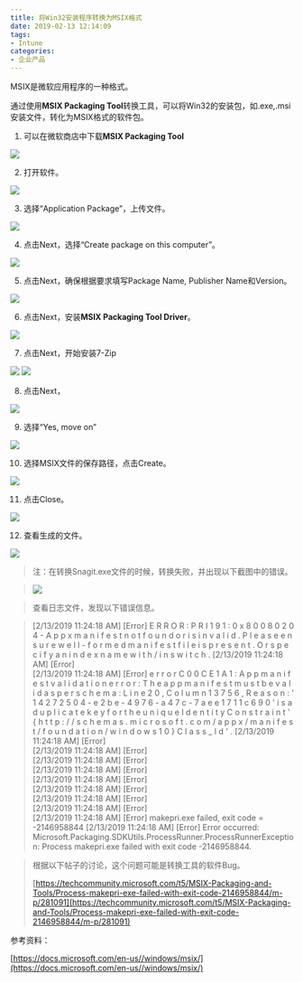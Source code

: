 ```yaml
---
title: 将Win32安装程序转换为MSIX格式
date: 2019-02-13 12:14:09
tags:
- Intune
categories:
- 企业产品
---
```

MSIX是微软应用程序的一种格式。

通过使用**MSIX Packaging Tool**转换工具，可以将Win32的安装包，如.exe,.msi安装文件，转化为MSIX格式的软件包。

<!-- more -->

1. 可以在微软商店中下载**MSIX Packaging Tool**

![](/images/153.png)

2. 打开软件。

![](/images/154.png)

3. 选择“Application Package”，上传文件。

![](/images/155.png)

4. 点击Next，选择“Create package on this computer”。

![](/images/156.png)

5. 点击Next，确保根据要求填写Package Name, Publisher Name和Version。

![](/images/157.png)

6. 点击Next，安装**MSIX Packaging Tool Driver**。

![](/images/158.png)

7. 点击Next，开始安装7-Zip

![](/images/159.png)
![](/images/160.png)

8. 点击Next，

![](/images/161.png)

9. 选择“Yes, move on”

![](/images/162.png)

10. 选择MSIX文件的保存路径，点击Create。

![](/images/163.png)

11. 点击Close。

![](/images/164.png)

12. 查看生成的文件。

![](/images/165.png)


> 注：在转换Snagit.exe文件的时候，转换失败，并出现以下截图中的错误。

> ![](/images/166.png)

> 查看日志文件，发现以下错误信息。

> [2/13/2019 11:24:18 AM] [Error] E R R O R :   P R I 1 9 1 :   0 x 8 0 0 8 0 2 0 4   -   A p p x   m a n i f e s t   n o t   f o u n d   o r   i s   i n v a l i d .   P l e a s e   e n s u r e   w e l l - f o r m e d   m a n i f e s t   f i l e   i s   p r e s e n t .   O r   s p e c i f y   a n   i n d e x   n a m e   w i t h   / i n   s w i t c h . 
[2/13/2019 11:24:18 AM] [Error]  
[2/13/2019 11:24:18 AM] [Error]  e r r o r   C 0 0 C E 1 A 1 :   A p p   m a n i f e s t   v a l i d a t i o n   e r r o r :   T h e   a p p   m a n i f e s t   m u s t   b e   v a l i d   a s   p e r   s c h e m a :   L i n e   2 0 ,   C o l u m n   1 3 7 5 6 ,   R e a s o n :   ' 1 4 2 7 2 5 0 4 - e 2 b e - 4 9 7 6 - a 4 7 c - 7 a e e 1 7 1 1 c 6 9 0 '   i s   a   d u p l i c a t e   k e y   f o r   t h e   u n i q u e   I d e n t i t y   C o n s t r a i n t   ' { h t t p : / / s c h e m a s . m i c r o s o f t . c o m / a p p x / m a n i f e s t / f o u n d a t i o n / w i n d o w s 1 0 } C l a s s _ I d ' . 
[2/13/2019 11:24:18 AM] [Error]  
[2/13/2019 11:24:18 AM] [Error]  
[2/13/2019 11:24:18 AM] [Error]  
[2/13/2019 11:24:18 AM] [Error]  
[2/13/2019 11:24:18 AM] [Error]  
[2/13/2019 11:24:18 AM] [Error]  
[2/13/2019 11:24:18 AM] [Error]  
[2/13/2019 11:24:18 AM] [Error]  
[2/13/2019 11:24:18 AM] [Error] makepri.exe failed, exit code = -2146958844
[2/13/2019 11:24:18 AM] [Error] Error occurred: Microsoft.Packaging.SDKUtils.ProcessRunner.ProcessRunnerException: Process makepri.exe failed with exit code -2146958844.

> 根据以下帖子的讨论，这个问题可能是转换工具的软件Bug。
> 
> [https://techcommunity.microsoft.com/t5/MSIX-Packaging-and-Tools/Process-makepri-exe-failed-with-exit-code-2146958844/m-p/281091](https://techcommunity.microsoft.com/t5/MSIX-Packaging-and-Tools/Process-makepri-exe-failed-with-exit-code-2146958844/m-p/281091)



参考资料：

[https://docs.microsoft.com/en-us//windows/msix/](https://docs.microsoft.com/en-us//windows/msix/)